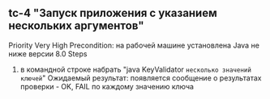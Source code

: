 ## tc-4 "Запуск приложения c указанием нескольких аргументов"
Priority Very High
Precondition: на рабочей машине установлена Java не ниже версии 8.0
Steps
1. в командной строке набрать "java KeyValidator `несколько значений ключей`"
Ожидаемый результат: появляется сообщение о результатах проверки - OK, FAIL по каждому значению ключа

